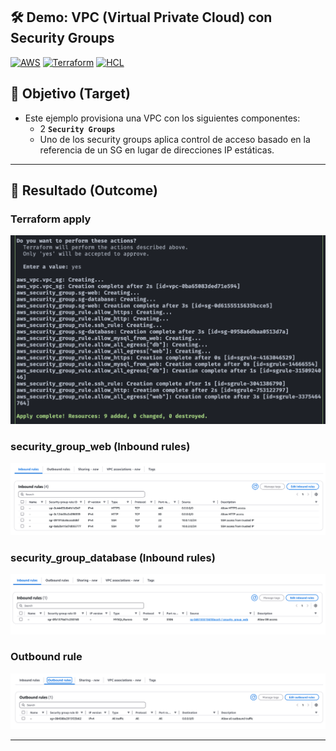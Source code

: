 ## 🛠️ Demo: VPC (Virtual Private Cloud) con Security Groups

[![AWS](https://img.shields.io/badge/AWS-%23FF9900.svg?logo=amazon-web-services&logoColor=white)](#)
[![Terraform](https://img.shields.io/badge/IaC-Terraform-623CE4?logo=terraform&logoColor=white)](#)
[![HCL](https://img.shields.io/badge/Language-HCL-blueviolet)](#)

## 🎯 Objetivo (Target)
- Este ejemplo provisiona una VPC con los siguientes componentes:
    - 2 **`Security Groups`**
    - Uno de los security groups aplica control de acceso basado en la referencia de un SG en lugar de direcciones IP estáticas.

---

## 🚀 Resultado (Outcome)
### Terraform apply
![Private Subnet](assets/imagenes/terraform_apply.png)
### security_group_web (Inbound rules)
![Private Subnet](assets/imagenes/sg_web_in.png)
### security_group_database (Inbound rules)
![Private Subnet](assets/imagenes/sg_db_in.png)
### Outbound rule
![Private Subnet](assets/imagenes/sg_outbound.png)

---